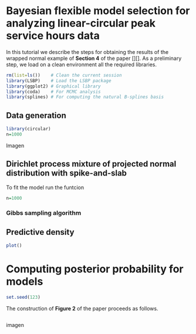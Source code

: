 # Bayesian flexible model selection for analyzing linear-circular peak service hours data
In this tutorial we describe the steps for obtaining the results of the wrapped normal example of **Section 4** of the paper [][].
As a preliminary step, we load on a clean environment all the required libraries.

```r
rm(list=ls())    # Clean the current session
library(LSBP)    # Load the LSBP package
library(ggplot2) # Graphical library
library(coda)    # For MCMC analysis
library(splines) # For computing the natural B-splines basis
```

## Data generation

```r
library(circular)
n=1000
```
Imagen
![]( )

## Dirichlet process mixture of projected normal distribution with spike-and-slab

To fit the model run the funtcion

```r
n=1000
```

### Gibbs sampling algorithm


## Predictive density


```r
plot()
```


# Computing posterior probability for models


```r
set.seed(123)

```

The construction of **Figure 2** of the paper proceeds as follows.

```r
``````
imagen
![]()

